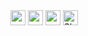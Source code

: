 <img src="https://raw.githubusercontent.com/dxmnkd316/platinumdx-weather-card/master/images/pencil-black.svg" width="24">

<img src="https://raw.githubusercontent.com/dxmnkd316/platinumdx-weather-card/master/images/pencil-white.svg" width="24">

<img src="https://raw.githubusercontent.com/dxmnkd316/platinumdx-weather-card/master/images/pencil-current.svg" width="24">

<picture>
  <source media="(prefers-color-scheme: dark)" srcset="https://raw.githubusercontent.com/dxmnkd316/platinumdx-weather-card/master/images/pencil-white.svg">
  <source media="(prefers-color-scheme: light)" srcset="https://raw.githubusercontent.com/dxmnkd316/platinumdx-weather-card/master/images/pencil-black.svg">
  <img alt="Shows an illustrated sun in light color mode and a moon with stars in dark color mode."  width="24">
</picture>
